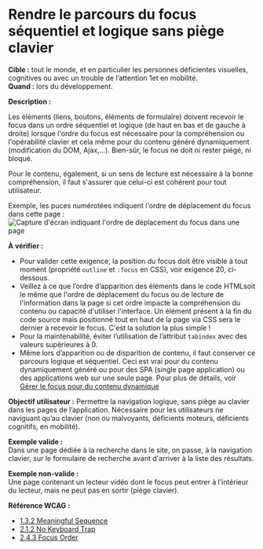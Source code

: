 # Rendre le parcours du focus séquentiel et logique sans piège clavier

<script>$(document).ready(function () {
    setBreadcrumb([
        {"label":"Critères WCAG par thème - Développeurs", "url": "./incontournables.html#dev"},
        {"label":"Rendre le parcours du focus séquentiel et logique sans piège clavier"}
    ]);
});</script>

<span data-menuitem="incontournables"></span>


**Cible&nbsp;:** tout le monde, et en particulier les personnes déficientes visuelles, cognitives ou avec un trouble de l’attention 1et en mobilité.  
**Quand&nbsp;:** lors du développement.

**Description&nbsp;:**

Les éléments (liens, boutons, éléments de formulaire) doivent recevoir le focus dans un ordre séquentiel et logique (de haut en bas et de gauche à droite) lorsque l'ordre du focus est nécessaire pour la compréhension ou l'opérabilité clavier et cela même pour du contenu généré dynamiquement (modification du DOM, Ajax,…). Bien-sûr, le focus ne doit ni rester piégé, ni bloqué. 

Pour le contenu, également, si un sens de lecture est nécessaire à la bonne compréhension, il faut s'assurer que celui-ci est cohérent pour tout utilisateur.

Exemple, les puces numérotées indiquent l'ordre de déplacement du focus dans cette page :  
![Capture d'écran indiquant l'ordre de déplacement du focus dans une page](./images/focus/focus-order.png)

**À vérifier&nbsp;:**
- Pour valider cette exigence, la position du focus doit être visible à tout moment (propriété `outline` et `:focus` en <abbr>CSS</abbr>), voir exigence 20, ci-dessous.
- Veillez à ce que l’ordre d’apparition des éléments dans le code <abbr>HTML</abbr>soit le même que l'ordre de déplacement du focus ou de lecture de l'information dans la page si cet ordre impacte la compréhension du contenu ou capacité d'utiliser l'interface. Un élément présent à la fin du code source mais positionné tout en haut de la page via <abbr>CSS</abbr> sera le dernier à recevoir le focus. C'est la solution la plus simple&nbsp;!
- Pour la maintenabilité, éviter l’utilisation de l’attribut `tabindex` avec des valeurs supérieures à 0.
- Même lors d’apparition ou de disparition de contenu, il faut conserver ce parcours logique et séquentiel.
 Ceci est vrai pour du contenu dynamiquement généré ou pour des <span lang="en"><abbr>SPA</abbr> (single page application)</span> ou des applications web sur une seule page. Pour plus de détails, voir [Gérer le focus pour du contenu dynamique](./exemples/dynFocus/index.html)

**Objectif utilisateur&nbsp;:**
Permettre la navigation logique, sans piège au clavier dans les pages de l’application. Nécessaire pour les utilisateurs ne naviguant qu’au clavier (non ou malvoyants, déficients moteurs, déficients cognitifs, en mobilité).

**Exemple valide&nbsp;:**      
Dans une page dédiée à la recherche dans le site, on passe, à la navigation clavier, sur le formulaire de recherche avant d'arriver à la liste des résultats.      

**Exemple non-valide&nbsp;:**      
Une page contenant un lecteur vidéo dont le focus peut entrer à l’intérieur du lecteur, mais ne peut pas en sortir (piège clavier).        

**Référence <abbr>WCAG</abbr>&nbsp;:**
- <a lang="en" href="https://www.w3.org/TR/WCAG21/#meaningful-sequence">1.3.2 Meaningful Sequence</a>
- <a lang="en" href="https://www.w3.org/TR/WCAG21/#no-keyboard-trap">2.1.2 No Keyboard Trap</a>
- <a lang="en" href="https://www.w3.org/TR/WCAG21/#focus-order">2.4.3 Focus Order</a>

<!--  This file is part of a11y-guidelines | Our vision of mobile & web accessibility guidelines and best practices, with valid/invalid examples.
 Copyright (C) 2016  Orange SA
 See the Creative Commons Legal Code Attribution-ShareAlike 3.0 Unported License for more details (LICENSE file). -->